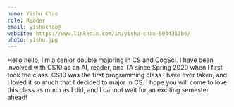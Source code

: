 ```yaml
---
name: Yishu Chao
role: Reader
email: yishuchao@
website: https://www.linkedin.com/in/yishu-chao-5044311b6/
photo: yishu.jpg
---
```

Hello hello, I’m a senior double majoring in CS and CogSci. I have been involved with CS10 as an AI, reader, and TA since Spring 2020 when I first took the class. CS10 was the first programming class I have ever taken, and I loved it so much that I decided to major in CS. I hope you will come to love this class as much as I did, and I cannot wait for an exciting semester ahead!
